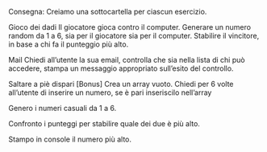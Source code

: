 Consegna:
Creiamo una sottocartella per ciascun esercizio.

Gioco dei dadi
Il giocatore gioca contro il computer.
Generare un numero random da 1 a 6, sia per il giocatore sia per il computer.
Stabilire il vincitore, in base a chi fa il punteggio più alto.

Mail
Chiedi all’utente la sua email,
controlla che sia nella lista di chi può accedere,
stampa un messaggio appropriato sull’esito del controllo.

Saltare a piè dispari [Bonus]
Crea un array vuoto. Chiedi per 6 volte all’utente di inserire un numero, se è pari inseriscilo nell’array


Genero i numeri casuali da 1 a 6.

Confronto i punteggi per stabilire quale dei due è più alto.

Stampo in console il numero più alto.